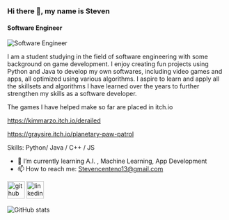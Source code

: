 ### Hi there 👋, my name is Steven
#### Software Engineer
![Software Engineer](https://media-exp1.licdn.com/dms/image/C5616AQEmxwb-cV4gyg/profile-displaybackgroundimage-shrink_350_1400/0/1609374311341?e=1616630400&v=beta&t=4J9-9C9lNSKuVAwJHptDBbAMBETrEJsWI-dd5AdWt8k)

I am a student studying in the field of software engineering with some background on game development. I enjoy creating fun projects using Python and Java to develop my own softwares, including video games and apps, all optimized using various algorithms. I aspire to learn and apply all the skillsets and algorithms I have learned over the years to further strengthen my skills as a software developer.

The games I have helped make so far are placed in itch.io

https://kimmarzo.itch.io/derailed

https://graysire.itch.io/planetary-paw-patrol


Skills: Python/ Java / C++ / JS 

- 🌱 I’m currently learning A.I. , Machine Learning, App Development 
- 📫 How to reach me: Stevencenteno13@gmail.com 


[<img src='https://cdn.jsdelivr.net/npm/simple-icons@3.0.1/icons/github.svg' alt='github' height='40'>](https://github.com/Stevenone11)  [<img src='https://cdn.jsdelivr.net/npm/simple-icons@3.0.1/icons/linkedin.svg' alt='linkedin' height='40'>](https://www.linkedin.com/in/https://www.linkedin.com/in/steven-centeno//)  

![GitHub stats](https://github-readme-stats.vercel.app/api?username=Stevenone11&show_icons=true)  


